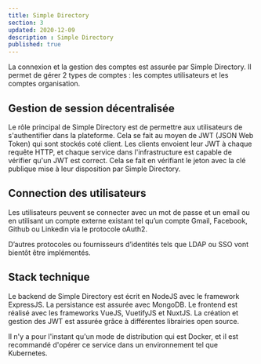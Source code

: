 ```yaml
---
title: Simple Directory
section: 3
updated: 2020-12-09
description : Simple Directory
published: true
---
```

La connexion et la gestion des comptes est assurée par Simple Directory. Il permet de gérer 2 types de comptes : les comptes utilisateurs et les comptes organisation.

## Gestion de session décentralisée
Le rôle principal de Simple Directory est de permettre aux utilisateurs de s'authentifier dans la plateforme. Cela se fait au moyen de JWT (JSON Web Token) qui sont stockés coté client. Les clients envoient leur JWT à chaque requête HTTP, et chaque service dans l'infrastructure est capable de vérifier qu'un JWT est correct. Cela se fait en vérifiant le jeton avec la clé publique mise à leur disposition par Simple Directory.


## Connection des utilisateurs
Les utilisateurs peuvent se connecter avec un mot de passe et un email ou en utilisant un compte externe existant tel qu’un compte Gmail, Facebook, Github ou Linkedin via le protocole oAuth2.

D’autres protocoles ou fournisseurs d’identités tels que LDAP ou SSO vont bientôt être implémentés.


## Stack technique

Le backend de Simple Directory est écrit en NodeJS avec le framework ExpressJS. La persistance est assurée avec MongoDB. Le frontend est réalisé avec les frameworks VueJS, VuetifyJS et NuxtJS. La création et gestion des JWT est assurée grâce à différentes librairies open source.

Il n'y a pour l'instant qu'un mode de distribution qui est Docker, et il est recommandé d'opérer ce service dans un environnement tel que Kubernetes.

